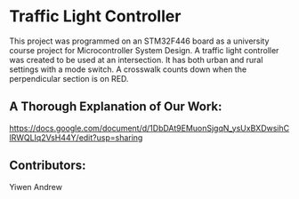 # Traffic Light Controller

This project was programmed on an STM32F446 board as a university course project for Microcontroller System Design. A traffic light controller was created to be used at an intersection. It has both urban and rural settings with a mode switch. A crosswalk counts down when the perpendicular section is on RED.

## A Thorough Explanation of Our Work:
https://docs.google.com/document/d/1DbDAt9EMuonSjgqN_ysUxBXDwsihClRWQLIq2VsH44Y/edit?usp=sharing 

## Contributors:
Yiwen
Andrew
